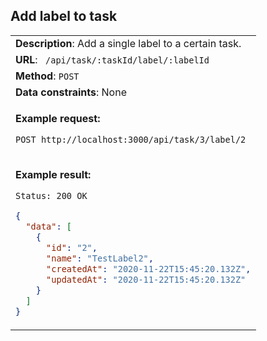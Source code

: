 ## Add label to task

<table>
    <tr><td> <b>Description</b>: Add a single label to a certain task. </td></tr>
    <tr><td> <b>URL</b>: <code> /api/task/:taskId/label/:labelId </code> </td></tr>
    <tr><td> <b>Method</b>: <code>POST</code> </td></tr>
    <tr><td> <b>Data constraints</b>: None </td></tr>
<tr><td>

**Example request:**

`POST http://localhost:3000/api/task/3/label/2`

</td></tr>
<tr><td>

**Example result:**

`Status: 200 OK`

```json
{
  "data": [
    {
      "id": "2",
      "name": "TestLabel2",
      "createdAt": "2020-11-22T15:45:20.132Z",
      "updatedAt": "2020-11-22T15:45:20.132Z"
    }
  ]
}
```

</td></tr>
</table>

